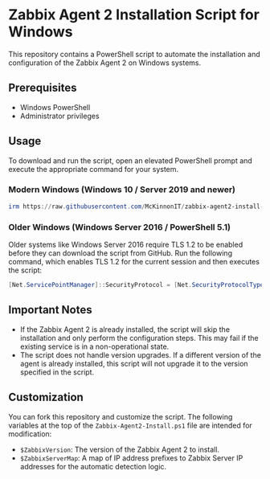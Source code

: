 # Zabbix Agent 2 Installation Script for Windows

This repository contains a PowerShell script to automate the installation and configuration of the Zabbix Agent 2 on Windows systems.

## Prerequisites

- Windows PowerShell
- Administrator privileges

## Usage

To download and run the script, open an elevated PowerShell prompt and execute the appropriate command for your system.

### Modern Windows (Windows 10 / Server 2019 and newer)

```powershell
irm https://raw.githubusercontent.com/McKinnonIT/zabbix-agent2-install-script/main/Zabbix-Agent2-Install.ps1 | iex
```

### Older Windows (Windows Server 2016 / PowerShell 5.1)

Older systems like Windows Server 2016 require TLS 1.2 to be enabled before they can download the script from GitHub. Run the following command, which enables TLS 1.2 for the current session and then executes the script:

```powershell
[Net.ServicePointManager]::SecurityProtocol = [Net.SecurityProtocolType]::Tls12; iex (New-Object Net.WebClient).DownloadString('https://raw.githubusercontent.com/McKinnonIT/zabbix-agent2-install-script/main/Zabbix-Agent2-Install.ps1')
```

## Important Notes

- If the Zabbix Agent 2 is already installed, the script will skip the installation and only perform the configuration steps. This may fail if the existing service is in a non-operational state.
- The script does not handle version upgrades. If a different version of the agent is already installed, this script will not upgrade it to the version specified in the script.

## Customization

You can fork this repository and customize the script. The following variables at the top of the `Zabbix-Agent2-Install.ps1` file are intended for modification:

- `$ZabbixVersion`: The version of the Zabbix Agent 2 to install.
- `$ZabbixServerMap`: A map of IP address prefixes to Zabbix Server IP addresses for the automatic detection logic. 